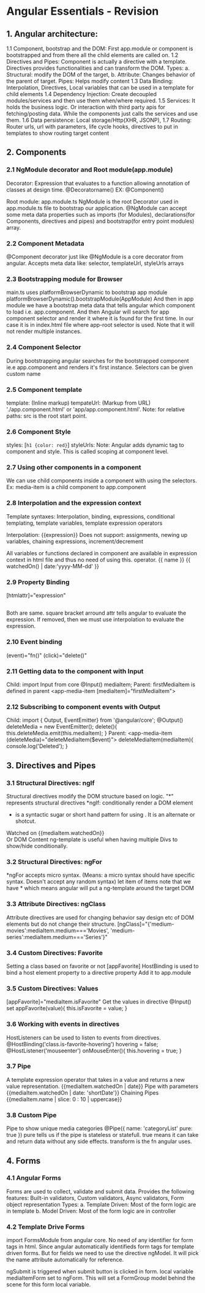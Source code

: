 # Angular Essentials - Revision
## 1. Angular architecture:
1.1 Component, bootstrap and the DOM: First app.module or component is bootstrapped and from there all the child elements are called on.
1.2 Directives and Pipes: Component is actually a directive with a template. Directives provides functionalities and can transform the DOM. Types: a. Structural: modify the DOM of the target, b. Attribute: Changes behavior of the parent of target.
Pipes: Helps modify content
1.3 Data Binding: Interpolation, Directives, Local variables that can be used in a template for child elements
1.4 Dependency Injection: Create decoupled modules/services and then use them when/where required.
1.5 Services: It holds the business logic. Or interaction with third party apis for fetching/posting data. While the components just calls the services and use them.
1.6 Data persistence: Local storage/Http(XHR, JSONP), 
1.7 Routing: Router urls, url with parameters, life cycle hooks, directives to put in templates to show routing target content

## 2. Components
### 2.1 NgModule decorator and Root module(app.module)
Decorator: Expression that evaluates to a function allowing annotation of classes at design time.
@Decoratorname()
EX: @Component()

Root module: app.module.ts
NgModule is the root Decorator used in app.module.ts file to bootstrap our application.
@NgModule can accept some meta data properties such as imports (for Modules), declarations(for Components, directives and pipes) and bootstrap(for entry point modules) array.

### 2.2 Component Metadata
@Component decorator just like @NgModule is a core decorator from angular.
Accepts meta data like: selector, templateUrl, styleUrls arrays

### 2.3 Bootstrapping module for Browser
main.ts uses platformBrowserDynamic to bootstrap app module
platformBrowserDynamic().bootstrapModule(AppModule)
And then in app module we have a bootstrap meta data that tells angular which component to load i.e. app.component.
And then Angular will search for app component selector and render it where it is found for the first time. In our case it is in index.html file where app-root selector is used.
Note that it will not render multiple instances.

### 2.4 Component Selector
During bootstrapping angular searches for the bootstrapped component ie.e app.component and renders it's first instance.
Selectors can be given custom name

### 2.5 Component template
template: (Inline markup)
tempateUrl: (Markup from URL) './app.component.html' or 'app/app.component.html'. Note: for relative paths: src is the root start point.

### 2.6 Component Style
styles: [`h1 {color: red}`]
styleUrls:
Note: Angular adds dynamic tag to component and style. This is called scoping at component level.

### 2.7 Using other components in a component
We can use child components inside a component with using the selectors.
Ex: media-item is a child component to app.component

### 2.8 Interpolation and the expression context
Template syntaxes: Interpolation, binding, expressions, conditional templating, template variables, template expression operators

Interpolation: {{expression}} Does not support: assignments, newing up variables, chaining expressions, increment/decrement

All variables or functions declared in component are available in expression context in html file and thus no need of using this. operator.
{{ name }}
{{ watchedOn() | date:'yyyy-MM-dd' }}

### 2.9 Property Binding
[htmlattr]="expression"
<h2 [textContent]="name"></h2>
<h2 textContent="{{name}}"></h2>
Both are same. square bracket arround attr tells angular to evaluate the expression. If removed, then we must use interpolation to evaluate the expression.

### 2.10 Event binding
(event)="fn()"
(click)="delete()"

### 2.11 Getting data to the component with Input
Child:
import Input from core
@Input() mediaItem;
Parent:
firstMediaItem is defined in parent
<app-media-item [mediaItem]="firstMediaItem"></app-media-item>

### 2.12 Subscribing to component events with Output
Child:
import { Output, EventEmitter} from '@angular/core';
@Output() deleteMedia = new EventEmitter();
delete(){
    this.deleteMedia.emit(this.mediaItem);
}
Parent:
<app-media-item (deleteMedia)="deleteMediaItem($event)"></app-media-item>
deleteMediaItem(mediaItem){
    console.log('Deleted');
}

## 3. Directives and Pipes
### 3.1 Structural Directives: ngIf
Structural directives modify the DOM structure based on logic. "*" represents structural directives
*ngIf: conditionally render a DOM element
* is a syntactic sugar or short hand pattern for using <ng-template>.
It is an alternate or shotcut.
<div *ngIf="mediaItem.watchedOn">Watched on {{mediaItem.watchedOn}}</div>
Or
<ng-template [ngIf]="mediaItem.category">
    DOM Content
</ng-template>
ng-template is useful when having multiple Divs to show/hide conditionally.

### 3.2 Structural Directives: ngFor
*ngFor accepts micro syntax. (Means: a micro syntax should have specific syntax. Doesn't accept any random syntax)
let item of items
note that we have * which means angular will put a ng-template around the target DOM

### 3.3 Attribute Directives: ngClass
Attribute directives are used for changing behavior say design etc of DOM elements but do not change their structure.
[ngClass]="{'medium-movies':mediaItem.medium==='Movies', 'medium-series':mediaItem.medium==='Series'}"

### 3.4 Custom Directives: Favorite
Setting a class based on favorite or not
[appFavorite]
HostBinding is used to bind a host element property to a directive property
Add it to app.module

### 3.5 Custom Directives: Values
[appFavorite]="mediaItem.isFavorite"
Get the values in directive
@Input() set appFavorite(value){
    this.isFavorite = value;
}

### 3.6 Working with events in directives
HostListeners can be used to listen to events from directives.
@HostBinding('class.is-favorite-hovering') hovering = false; 
@HostListener('mouseenter') onMouseEnter(){
    this.hovering = true;
}

### 3.7 Pipe
A template expression operator that takes in a value and returns a new value representation.
{{mediaItem.watchedOn | date}}
Pipe with parameters
{{mediaItem.watchedOn | date: 'shortDate'}}
Chaining Pipes
{{mediaItem.name | slice: 0 : 10 | uppercase}}

### 3.8 Custom Pipe
Pipe to show unique media categories
@Pipe({
  name: 'categoryList'
  pure: true
})
pure tells us if the pipe is stateless or statefull. true means it can take and return data without any side effects.
transform is the fn angular uses.

## 4. Forms
### 4.1 Angular Forms
Forms are used to collect, validate and submit data.
Provides the following features: Built-in validators, Custom validators, Async validators, Form object representation
Types: 
a. Template Driven: Most of the form logic are in template
b. Model Driven: Most of the form logic are in controller

### 4.2 Template Drive Forms
import FormsModule from angular core.
No need of any identifier for form tags in html. Since angular automatically identifieds form tags for template driven forms. 
But for fields we need to use the directive ngModel. It will pick the name attribute automatically for reference.
<form (ngSubmit)="onSubmit(mediaItemForm.value)" #mediaItemForm="ngForm">
ngSubmit is triggered when submit button is clicked in form.
local variable mediaItemForm set to ngForm. This will set a FormGroup model behind the scene for this form local variable.